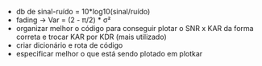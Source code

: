 - db de sinal-ruído = 10*log10(sinal/ruído) 
- fading -> Var = (2 - π/2) * σ²
- organizar melhor o código para conseguir plotar o SNR x KAR da forma correta e trocar KAR por KDR (mais utilizado)
- criar dicionário e rota de código
- especificar melhor o que está sendo plotado em plotkar